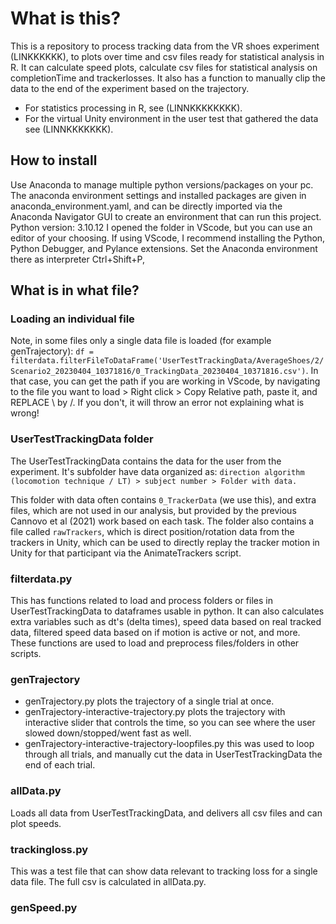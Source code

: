 # What is this?
This is a repository to process tracking data from the VR shoes experiment (LINKKKKKK), to plots over time and csv files ready for statistical analysis in R. It can calculate speed plots, calculate csv files for statistical analysis on completionTime and trackerlosses. It also has a function to manually clip the data to the end of the experiment based on the trajectory.

- For statistics processing in R, see (LINNKKKKKKKK).
- For the virtual Unity environment in the user test that gathered the data see (LINNKKKKKKK).

## How to install
Use Anaconda to manage multiple python versions/packages on your pc.
The anaconda environment settings and installed packages are given in anaconda_environment.yaml, 
and can be directly imported via the Anaconda Navigator GUI to create an environment that can run this project.
Python version: 3.10.12
I opened the folder in VScode, but you can use an editor of your choosing.
If using VScode, I recommend installing the Python, Python Debugger, and Pylance extensions. Set the Anaconda environment there as interpreter Ctrl+Shift+P,

## What is in what file?

### Loading an individual file
Note, in some files only a single data file is loaded (for example genTrajectory): `df = filterdata.filterFileToDataFrame('UserTestTrackingData/AverageShoes/2/Scenario2_20230404_10371816/0_TrackingData_20230404_10371816.csv')`. In that case, you can get the path if you are working in VScode, by navigating to the file you want to load > Right click > Copy Relative path, paste it, and REPLACE \ by /. If you don't, it will throw an error not explaining what is wrong!

### UserTestTrackingData folder
The UserTestTrackingData contains the data for the user from the experiment. 
It's subfolder have data organized as: 
`direction algorithm (locomotion technique / LT) > subject number > Folder with data.`

This folder with data often contains `0_TrackerData` (we use this), and extra files, which are not used in our analysis, but provided by the previous Cannovo et al (2021) work based on each task. The folder also contains a file called `rawTrackers`, which is direct position/rotation data from the trackers in Unity, which can be used to directly replay the tracker motion in Unity for that participant via the AnimateTrackers script.

### filterdata.py
This has functions related to load and process folders or files in UserTestTrackingData to dataframes usable in python. It can also calculates extra variables such as dt's (delta times), speed data based on real tracked data, filtered speed data based on if motion is active or not, and more.
These functions are used to load and preprocess files/folders in other scripts.

### genTrajectory
- genTrajectory.py plots the trajectory of a single trial at once.
- genTrajectory-interactive-trajectory.py plots the trajectory with interactive slider that controls the time, so you can see where the user slowed down/stopped/went fast as well.
- genTrajectory-interactive-trajectory-loopfiles.py this was used to loop through all trials, and manually cut the data in UserTestTrackingData the end of each trial.

### allData.py
Loads all data from UserTestTrackingData, and delivers all csv files and can plot speeds.

### trackingloss.py
This was a test file that can show data relevant to tracking loss for a single data file.
The full csv is calculated in allData.py.

### genSpeed.py


